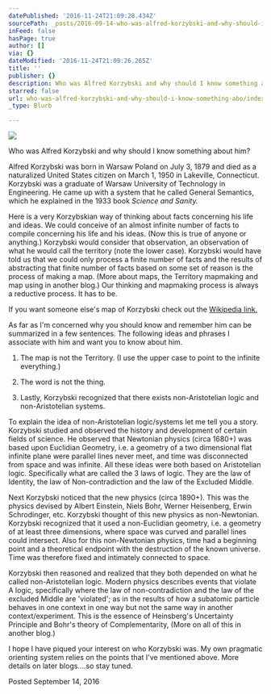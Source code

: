 ```yaml
---
datePublished: '2016-11-24T21:09:28.434Z'
sourcePath: _posts/2016-09-14-who-was-alfred-korzybski-and-why-should-i-know-him.md
inFeed: false
hasPage: true
author: []
via: {}
dateModified: '2016-11-24T21:09:26.265Z'
title: ''
publisher: {}
description: Who was Alfred Korzybski and why should I know something about him?
starred: false
url: who-was-alfred-korzybski-and-why-should-i-know-something-abo/index.html
_type: Blurb

---
```

![](https://the-grid-user-content.s3-us-west-2.amazonaws.com/0fdf891f-0735-4e5d-b768-a0b12446d2e3.jpg)

Who was Alfred Korzybski and why should I know something about him?

Alfred Korzybski was born in Warsaw Poland on July 3, 1879 and died as a naturalized United States citizen on March 1, 1950 in Lakeville, Connecticut. Korzybski was a graduate of Warsaw University of Technology in Engineering. He came up with a system that he called General Semantics, which he explained in the 1933 book _Science and Sanity._

Here is a very Korzybskian way of thinking about facts concerning his life and ideas. We could conceive of an almost infinite number of facts to compile concerning his life and his ideas. (Now this is true of anyone or anything.) Korzybski would consider that observation, an observation of what he would call the territory (note the lower case). Korzybski would have told us that we could only process a finite number of facts and the results of abstracting that finite number of facts based on some set of reason is the process of making a map. (More about maps, the Territory mapmaking and map using in another blog.) Our thinking and mapmaking process is always a reductive process. It has to be.

If you want someone else's map of Korzybski check out the [Wikipedia link.][0]

As far as I'm concerned why you should know and remember him can be summarized in a few sentences. The following ideas and phrases I associate with him and want you to know about him.

1) The map is not the Territory. (I use the upper case to point to the infinite everything.)

2) The word is not the thing.

3) Lastly, Korzybski recognized that there exists non-Aristotelian logic and non-Aristotelian systems.

To explain the idea of non-Aristotelian logic/systems let me tell you a story. Korzybski studied and observed the history and development of certain fields of science. He observed that Newtonian physics (circa 1680+) was based upon Euclidian Geometry, i.e. a geometry of a two dimensional flat infinite plane were parallel lines never meet, and time was disconnected from space and was infinite. All these ideas were both based on Aristotelian logic. Specifically what are called the 3 laws of logic. They are the law of Identity, the law of Non-contradiction and the law of the Excluded Middle.

Next Korzybski noticed that the new physics (circa 1890+). This was the physics devised by Albert Einstein, Niels Bohr, Werner Heisenberg, Erwin Schrodinger, etc. Korzybski thought of this new physics as non-Newtonian. Korzybski recognized that it used a non-Euclidian geometry, i.e. a geometry of at least three dimensions, where space was curved and parallel lines could intersect. Also for this non-Newtonian physics, time had a beginning point and a theoretical endpoint with the destruction of the known universe. Time was therefore fixed and intimately connected to space.

Korzybski then reasoned and realized that they both depended on what he called non-Aristotelian logic. Modern physics describes events that violate A logic, specifically where the law of non-contradiction and the law of the excluded Middle are 'violated'; as in the results of how a subatomic particle behaves in one context in one way but not the same way in another context/experiment. This is the essence of Heinsberg's Uncertainty Principle and Bohr's theory of Complementarity, (More on all of this in another blog.)

I hope I have piqued your interest on who Korzybski was. My own pragmatic orienting system relies on the points that I've mentioned above. More details on later blogs....so stay tuned.

Posted September 14, 2016

[0]: https://en.wikipedia.org/wiki/Alfred_Korzybski "Wikipedia"